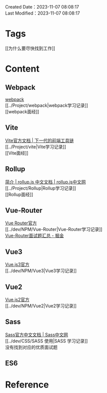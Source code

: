 Created Date：2023-11-07 08:08:17  
Last Modified：2023-11-07 08:08:17

# Tags

[[为什么要尽快找到工作]]

# Content

## Webpack

[webpack](https://webpack.js.org/)  
[[../Project/webpack|webpack学习记录]]  
[[webpack面经]]

## Vite

[Vite官方文档 | 下一代的前端工具链](https://cn.vitejs.dev/)  
[[../Project/vite|Vite学习记录]]  
[[Vite面经]]

## Rollup

[简介 | rollup.js 中文文档 | rollup.js中文网](https://www.rollupjs.com/)  
[[../Project/Rollup|Rollup学习记录]]  
[[Rollup面经]]

## Vue-Router

[Vue Router官方](https://router.vuejs.org/zh/introduction.html)  
[[../dev/NPM/Vue-Router|Vue-Router学习记录]]  
[Vue-Router面试题汇总 - 掘金](https://juejin.cn/post/6844903961745440775)  

## Vue3



[Vue.js3官方](https://cn.vuejs.org/guide/introduction.html)  
[[../dev/NPM/Vue3|Vue3学习记录]]

## Vue2

[Vue.js2官方](https://v2.cn.vuejs.org/)  
[[../dev/NPM/Vue2|Vue2学习记录]]

## Sass

[Sass官方中文文档 | Sass中文网](https://www.sass.hk/guide/)  
[[../dev/CSS/SASS 使用|SASS 学习记录]]  
没有找到对应的优质面试题

## ES6

# Reference
